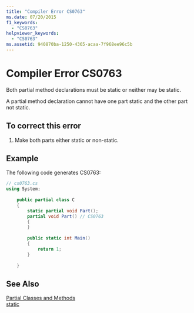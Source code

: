 ```yaml
---
title: "Compiler Error CS0763"
ms.date: 07/20/2015
f1_keywords: 
  - "CS0763"
helpviewer_keywords: 
  - "CS0763"
ms.assetid: 940870ba-1250-4365-acaa-7f968ee96c5b
---
```

# Compiler Error CS0763
Both partial method declarations must be static or neither may be static.  
  
 A partial method declaration cannot have one part static and the other part not static.  
  
## To correct this error  
  
1.  Make both parts either static or non-static.  
  
## Example  
 The following code generates CS0763:  
  
```csharp  
// cs0763.cs  
using System;  
  
    public partial class C  
    {  
        static partial void Part();  
        partial void Part() // CS0763  
        {  
        }  
  
        public static int Main()  
        {  
            return 1;  
        }  
  
    }  
```  
  
## See Also  
 [Partial Classes and Methods](../../csharp/programming-guide/classes-and-structs/partial-classes-and-methods.md)  
 [static](../../csharp/language-reference/keywords/static.md)
